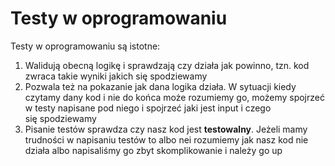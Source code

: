 # Testy w oprogramowaniu

Testy w oprogramowaniu są istotne:

1. Walidują obecną logikę i sprawdzają czy działa jak powinno, tzn. kod zwraca takie wyniki jakich się spodziewamy
2. Pozwala też na pokazanie jak dana logika działa. W sytuacji kiedy czytamy dany kod i nie do końca może rozumiemy go, możemy spojrzeć w testy napisane pod niego i spojrzeć jaki jest input i czego się spodziewamy
3. Pisanie testów sprawdza czy nasz kod jest **testowalny**. Jeżeli mamy trudności w napisaniu testów to albo nei rozumiemy jak nasz kod nie działa albo napisaliśmy go zbyt skomplikowanie i należy go up